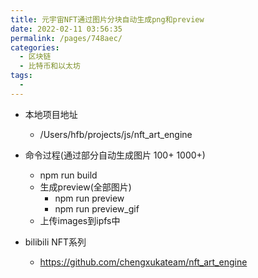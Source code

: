 ```yaml
---
title: 元宇宙NFT通过图片分块自动生成png和preview
date: 2022-02-11 03:56:35
permalink: /pages/748aec/
categories:
  - 区块链
  - 比特币和以太坊
tags:
  - 
---
```



* 本地项目地址
  * /Users/hfb/projects/js/nft_art_engine

* 命令过程(通过部分自动生成图片 100+ 1000+)
  * npm run build
  * 生成preview(全部图片)
    * npm run preview
    * npm run preview_gif
  * 上传images到ipfs中

* bilibili NFT系列
    * https://github.com/chengxukateam/nft_art_engine


